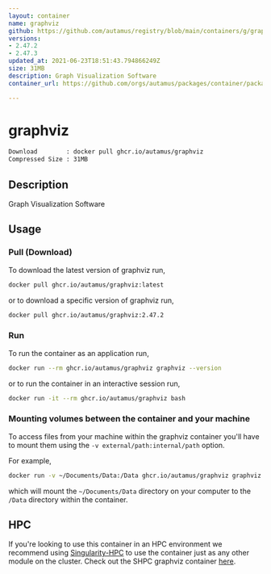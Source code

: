 ```yaml
---
layout: container
name: graphviz
github: https://github.com/autamus/registry/blob/main/containers/g/graphviz/spack.yaml
versions:
- 2.47.2
- 2.47.3
updated_at: 2021-06-23T18:51:43.794866249Z
size: 31MB
description: Graph Visualization Software
container_url: https://github.com/orgs/autamus/packages/container/package/graphviz

---
```

# graphviz
```bash 
Download        : docker pull ghcr.io/autamus/graphviz
Compressed Size : 31MB
```

## Description
Graph Visualization Software

## Usage
### Pull (Download)
To download the latest version of graphviz run,

```bash
docker pull ghcr.io/autamus/graphviz:latest
```

or to download a specific version of graphviz run,

```bash
docker pull ghcr.io/autamus/graphviz:2.47.2
```
### Run
To run the container as an application run,
```bash
docker run --rm ghcr.io/autamus/graphviz graphviz --version
```

or to run the container in an interactive session run,
```bash
docker run -it --rm ghcr.io/autamus/graphviz bash
```

### Mounting volumes between the container and your machine
To access files from your machine within the graphviz container you'll have to mount them using the `-v external/path:internal/path` option.

For example,
```bash
docker run -v ~/Documents/Data:/Data ghcr.io/autamus/graphviz graphviz /Data/myData.csv
```
which will mount the `~/Documents/Data` directory on your computer to the `/Data` directory within the container.

## HPC
If you're looking to use this container in an HPC environment we recommend using [Singularity-HPC](https://singularity-hpc.readthedocs.io) to use the container just as any other module on the cluster. Check out the SHPC graphviz container [here](https://singularityhub.github.io/singularity-hpc/r/ghcr.io-autamus-graphviz/).